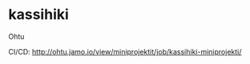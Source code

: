 kassihiki
=========

Ohtu

CI/CD: http://ohtu.jamo.io/view/miniprojektit/job/kassihiki-miniprojekti/
